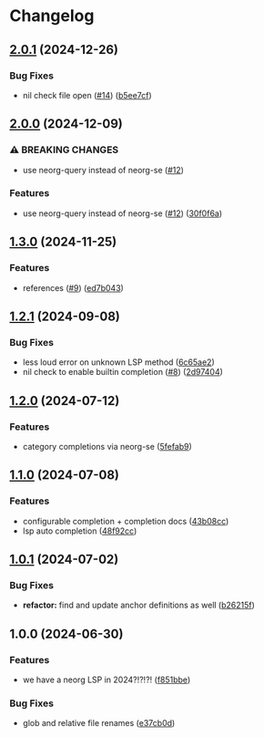 # Changelog

## [2.0.1](https://github.com/benlubas/neorg-interim-ls/compare/v2.0.0...v2.0.1) (2024-12-26)


### Bug Fixes

* nil check file open ([#14](https://github.com/benlubas/neorg-interim-ls/issues/14)) ([b5ee7cf](https://github.com/benlubas/neorg-interim-ls/commit/b5ee7cfbe5fec0bfadd2b534442fe4890c22f593))

## [2.0.0](https://github.com/benlubas/neorg-interim-ls/compare/v1.3.0...v2.0.0) (2024-12-09)


### ⚠ BREAKING CHANGES

* use neorg-query instead of neorg-se ([#12](https://github.com/benlubas/neorg-interim-ls/issues/12))

### Features

* use neorg-query instead of neorg-se ([#12](https://github.com/benlubas/neorg-interim-ls/issues/12)) ([30f0f6a](https://github.com/benlubas/neorg-interim-ls/commit/30f0f6a5be7aa464a0f20b3c729ab8d0fe500a60))

## [1.3.0](https://github.com/benlubas/neorg-interim-ls/compare/v1.2.1...v1.3.0) (2024-11-25)


### Features

* references ([#9](https://github.com/benlubas/neorg-interim-ls/issues/9)) ([ed7b043](https://github.com/benlubas/neorg-interim-ls/commit/ed7b043a1fd9fe06ac00ff3938aa1fefd6502715))

## [1.2.1](https://github.com/benlubas/neorg-interim-ls/compare/v1.2.0...v1.2.1) (2024-09-08)


### Bug Fixes

* less loud error on unknown LSP method ([6c65ae2](https://github.com/benlubas/neorg-interim-ls/commit/6c65ae2ec0759cf23caf3f129e05d5336508ddda))
* nil check to enable builtin completion ([#8](https://github.com/benlubas/neorg-interim-ls/issues/8)) ([2d97404](https://github.com/benlubas/neorg-interim-ls/commit/2d974043c5603e316375a87c1a7dbe8440d42e22))

## [1.2.0](https://github.com/benlubas/neorg-interim-ls/compare/v1.1.0...v1.2.0) (2024-07-12)


### Features

* category completions via neorg-se ([5fefab9](https://github.com/benlubas/neorg-interim-ls/commit/5fefab908b25b6b9fffa02c5413221fe6a43d2e5))

## [1.1.0](https://github.com/benlubas/neorg-interim-ls/compare/v1.0.1...v1.1.0) (2024-07-08)


### Features

* configurable completion + completion docs ([43b08cc](https://github.com/benlubas/neorg-interim-ls/commit/43b08cc1f53e6562f91570f21e2d10162990a37b))
* lsp auto completion ([48f92cc](https://github.com/benlubas/neorg-interim-ls/commit/48f92ccad29bbb16aac562bb512fdd9556254e6b))

## [1.0.1](https://github.com/benlubas/neorg-interim-ls/compare/v1.0.0...v1.0.1) (2024-07-02)


### Bug Fixes

* **refactor:** find and update anchor definitions as well ([b26215f](https://github.com/benlubas/neorg-interim-ls/commit/b26215fed07d08398f6ab6d5fef6aef62034df3e))

## 1.0.0 (2024-06-30)


### Features

* we have a neorg LSP in 2024?!?!?! ([f851bbe](https://github.com/benlubas/neorg-interim-ls/commit/f851bbe4ac31ad08898f2b602b12c83e2d970de9))


### Bug Fixes

* glob and relative file renames ([e37cb0d](https://github.com/benlubas/neorg-interim-ls/commit/e37cb0d23610e5212b55303cafd206d237b9f447))
